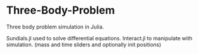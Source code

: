 # Three-Body-Problem
Three body problem simulation in Julia.

Sundials.jl used to solve differential equations.
Interact.jl to manipulate with simulation. (mass and time sliders and optionally init positions)


